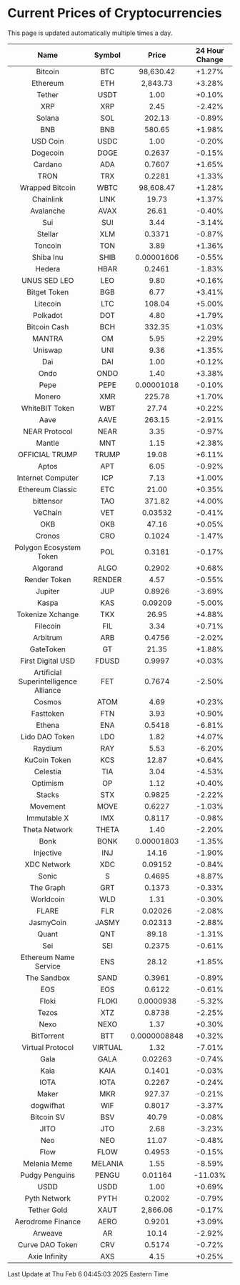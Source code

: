 # Current Prices of Cryptocurrencies
This page is updated automatically multiple times a day.

| Name | Symbol | Price | 24 Hour Change |
| :---: |:---:| :---: | :---: |
| Bitcoin | BTC | 98,630.42 | +1.27% |
| Ethereum | ETH | 2,843.73 | +3.28% |
| Tether | USDT | 1.00 | +0.10% |
| XRP | XRP | 2.45 | -2.42% |
| Solana | SOL | 202.13 | -0.89% |
| BNB | BNB | 580.65 | +1.98% |
| USD Coin | USDC | 1.00 | -0.20% |
| Dogecoin | DOGE | 0.2637 | -0.15% |
| Cardano | ADA | 0.7607 | +1.65% |
| TRON | TRX | 0.2281 | +1.33% |
| Wrapped Bitcoin | WBTC | 98,608.47 | +1.28% |
| Chainlink | LINK | 19.73 | +1.37% |
| Avalanche | AVAX | 26.61 | -0.40% |
| Sui | SUI | 3.44 | -3.14% |
| Stellar | XLM | 0.3371 | -0.87% |
| Toncoin | TON | 3.89 | +1.36% |
| Shiba Inu | SHIB | 0.00001606 | -0.55% |
| Hedera | HBAR | 0.2461 | -1.83% |
| UNUS SED LEO | LEO | 9.80 | +0.16% |
| Bitget Token | BGB | 6.77 | +3.41% |
| Litecoin | LTC | 108.04 | +5.00% |
| Polkadot | DOT | 4.80 | +1.79% |
| Bitcoin Cash | BCH | 332.35 | +1.03% |
| MANTRA | OM | 5.95 | +2.29% |
| Uniswap | UNI | 9.36 | +1.35% |
| Dai | DAI | 1.00 | +0.12% |
| Ondo | ONDO | 1.40 | +3.38% |
| Pepe | PEPE | 0.00001018 | -0.10% |
| Monero | XMR | 225.78 | +1.70% |
| WhiteBIT Token | WBT | 27.74 | +0.22% |
| Aave | AAVE | 263.15 | -2.91% |
| NEAR Protocol | NEAR | 3.35 | -0.97% |
| Mantle | MNT | 1.15 | +2.38% |
| OFFICIAL TRUMP | TRUMP | 19.08 | +6.11% |
| Aptos | APT | 6.05 | -0.92% |
| Internet Computer | ICP | 7.13 | +1.00% |
| Ethereum Classic | ETC | 21.00 | +0.35% |
| bittensor | TAO | 371.82 | +4.00% |
| VeChain | VET | 0.03532 | -0.41% |
| OKB | OKB | 47.16 | +0.05% |
| Cronos | CRO | 0.1024 | -1.47% |
| Polygon Ecosystem Token | POL | 0.3181 | -0.17% |
| Algorand | ALGO | 0.2902 | +0.68% |
| Render Token | RENDER | 4.57 | -0.55% |
| Jupiter | JUP | 0.8926 | -3.69% |
| Kaspa | KAS | 0.09209 | -5.00% |
| Tokenize Xchange | TKX | 26.95 | +4.88% |
| Filecoin | FIL | 3.34 | +0.71% |
| Arbitrum | ARB | 0.4756 | -2.02% |
| GateToken | GT | 21.35 | +1.88% |
| First Digital USD | FDUSD | 0.9997 | +0.03% |
| Artificial Superintelligence Alliance | FET | 0.7674 | -2.50% |
| Cosmos | ATOM | 4.69 | +0.23% |
| Fasttoken | FTN | 3.93 | +0.90% |
| Ethena | ENA | 0.5418 | -6.81% |
| Lido DAO Token | LDO | 1.82 | +4.07% |
| Raydium | RAY | 5.53 | -6.20% |
| KuCoin Token | KCS | 12.87 | +0.64% |
| Celestia | TIA | 3.04 | -4.53% |
| Optimism | OP | 1.12 | +0.40% |
| Stacks | STX | 0.9825 | -2.22% |
| Movement | MOVE | 0.6227 | -1.03% |
| Immutable X | IMX | 0.8117 | -0.98% |
| Theta Network | THETA | 1.40 | -2.20% |
| Bonk | BONK | 0.00001803 | -1.35% |
| Injective | INJ | 14.16 | -1.90% |
| XDC Network | XDC | 0.09152 | -0.84% |
| Sonic | S | 0.4695 | +8.87% |
| The Graph | GRT | 0.1373 | -0.33% |
| Worldcoin | WLD | 1.31 | -0.30% |
| FLARE | FLR | 0.02026 | -2.08% |
| JasmyCoin | JASMY | 0.02313 | -2.88% |
| Quant | QNT | 89.18 | -1.31% |
| Sei | SEI | 0.2375 | -0.61% |
| Ethereum Name Service | ENS | 28.12 | +1.85% |
| The Sandbox | SAND | 0.3961 | -0.89% |
| EOS | EOS | 0.6122 | -0.61% |
| Floki | FLOKI | 0.0000938 | -5.32% |
| Tezos | XTZ | 0.8738 | -2.25% |
| Nexo | NEXO | 1.37 | +0.30% |
| BitTorrent | BTT | 0.0000008848 | +0.32% |
| Virtual Protocol | VIRTUAL | 1.32 | -7.01% |
| Gala | GALA | 0.02263 | -0.74% |
| Kaia | KAIA | 0.1401 | -0.03% |
| IOTA | IOTA | 0.2267 | -0.24% |
| Maker | MKR | 927.37 | -0.21% |
| dogwifhat | WIF | 0.8017 | -3.37% |
| Bitcoin SV | BSV | 40.79 | -0.08% |
| JITO | JTO | 2.68 | -3.23% |
| Neo | NEO | 11.07 | -0.48% |
| Flow | FLOW | 0.4953 | -0.15% |
| Melania Meme | MELANIA | 1.55 | -8.59% |
| Pudgy Penguins | PENGU | 0.01164 | -11.03% |
| USDD | USDD | 1.00 | +0.69% |
| Pyth Network | PYTH | 0.2002 | -0.79% |
| Tether Gold | XAUT | 2,866.06 | -0.17% |
| Aerodrome Finance | AERO | 0.9201 | +3.09% |
| Arweave | AR | 10.14 | -2.92% |
| Curve DAO Token | CRV | 0.5174 | -0.72% |
| Axie Infinity | AXS | 4.15 | +0.25% |

Last Update at Thu Feb  6 04:45:03 2025 Eastern Time